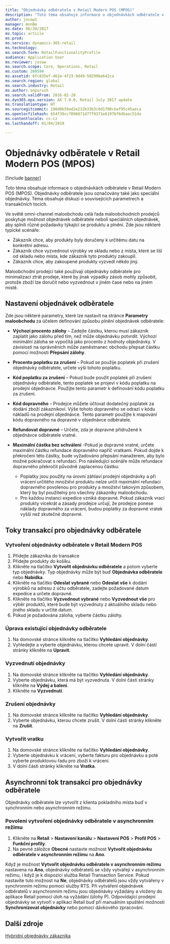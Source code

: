 ```yaml
---
title: "Objednávky odběratele v Retail Modern POS (MPOS)"
description: "Toto téma obsahuje informace o objednávkách odběratele v Retail Modern POS (MPOS). Objednávky odběratele jsou označovány také jako speciální objednávky. Téma obsahuje diskuzi o souvisejících parametrech a transakčních tocích."
author: josaw1
manager: AnnBe
ms.date: 06/20/2017
ms.topic: article
ms.prod: 
ms.service: dynamics-365-retail
ms.technology: 
ms.search.form: RetailFunctionalityProfile
audience: Application User
ms.reviewer: josaw
ms.search.scope: Core, Operations, Retail
ms.custom: 260594
ms.assetid: 6fc835ef-d62e-4f23-9d49-50299be642ca
ms.search.region: global
ms.search.industry: Retail
ms.author: anpurush
ms.search.validFrom: 2016-02-28
ms.dyn365.ops.version: AX 7.0.0, Retail July 2017 update
ms.translationtype: HT
ms.sourcegitcommit: 190d0b59ad2e232b33b3c0d1700cbaf95c45aeca
ms.openlocfilehash: b54f39cc7896871d77f9371e6197bf6dbaac51de
ms.contentlocale: cs-cz
ms.lasthandoff: 01/04/2019

---
```


# <a name="customer-orders-in-retail-modern-pos-mpos"></a>Objednávky odběratele v Retail Modern POS (MPOS)

[!include [banner](includes/banner.md)]

Toto téma obsahuje informace o objednávkách odběratele v Retail Modern POS (MPOS). Objednávky odběratele jsou označovány také jako speciální objednávky. Téma obsahuje diskuzi o souvisejících parametrech a transakčních tocích.

Ve světě omni-channel maloobchodu celá řada maloobchodních prodejců poskytuje možnost objednávek odběratele neboli speciálních objednávek, aby splnili různé požadavky týkající se produktu a plnění. Zde jsou některé typické scénáře:

- Zákazník chce, aby produkty byly doručeny k určitému datu na konkrétní adresu.
- Zákazník chce vyzvednout výrobky ve skladu nebo z místa, které se liší od skladu nebo místa, kde zákazník tyto produkty zakoupil.
- Zákazník chce, aby zakoupené produkty vyzvedl někdo jiný.

Maloobchodní prodejci také používají objednávky odběratele pro minimalizaci ztrát prodeje, které by jinak výpadky zásob mohly způsobit, protože zboží lze doručit nebo vyzvednout v jiném čase nebo na jiném místě.

## <a name="set-up-customer-orders"></a>Nastavení objednávek odběratele

Zde jsou některé parametry, které lze nastavit na stránce **Parametry maloobchodu** za účelem definování způsobu plnění objednávek odběratele:

- **Výchozí procento zálohy** – Zadejte částku, kterou musí zákazník zaplatit jako zálohu před tím, než může objednávku potvrdit. Výchozí minimální záloha se vypočítá jako procento z hodnoty objednávky. V závislosti na oprávněních může zaměstnanec obchodu přepsat částku pomocí možnosti **Přepsání zálohy**.
- **Procento poplatku za zrušení** – Pokud se použije poplatek při zrušení objednávky odběratele, určete výši tohoto poplatku.
- **Kód poplatku za zrušení** – Pokud bude použit poplatek při zrušení objednávky odběratele, tento poplatek se projeví v kódu poplatku na prodejní objednávce. Použijte tento parametr k definování kódu poplatku za zrušení.
- **Kód dopravného** – Prodejce můžete účtovat dodatečný poplatek za dodání zboží zákazníkovi. Výše tohoto dopravného se odrazí v kódu nákladů na prodejní objednávce. Tento parametr použijte k mapování kódu dopravného na dopravné v objednávce odběratele.
- **Refundovat dopravné** – Určete, zda je dopravné přidružené k objednávce odběratele vratné.
- **Maximální částka bez schválení** -Pokud je dopravné vratné, určete maximální částku refundace dopravného napříč vratkami. Pokud dojde k překročení této částky, bude vyžadováno přepsání manažerem, aby bylo možné pokračovat s refundací. Pro následující scénáře může refundace dopravného překročit původně zaplacenou částku:

    - Poplatky jsou použity na úrovni záhlaví prodejní objednávky a při vrácení určitého množství produktu nelze určit maximální refundaci dopravného povolenou pro produkty a množství takovým způsobem, který by byl použitelný pro všechny zákazníky maloobchodu.
    - Pro každou instanci expedice vzniká dopravné. Pokud zákazník vrací produkty vícekrát a zásady prodejce určují, že prodejce ponese náklady dopravného za vrácení, budou poplatky za dopravné vratek vyšší než skutečné dopravné.

## <a name="transaction-flow-for-customer-orders"></a>Toky transakcí pro objednávky odběratele

### <a name="create-a-customer-order-in-retail-modern-pos"></a>Vytvoření objednávky odběratele v Retail Modern POS

1. Přidejte zákazníka do transakce
2. Přidejte produkty do košíku.
3. Klikněte na tlačítko **Vytvořit objednávku odběratele** a potom vyberte typ objednávky. Typ objednávky může být buď **Objednávka odběratele** nebo **Nabídka**.
4. Klikněte na tlačítko **Odeslat vybrané** nebo **Odeslat vše** k dodání výrobků na adresu z účtu odběratele, zadejte požadované datum expedice a určete dopravné.
5. Klikněte na tlačítko **Vyzvednout vybrané** nebo **Vyzvednout vše** pro výběr produktů, které bude být vyzvednuty z aktuálního skladu nebo jiného skladu v určité datum.
6. Pokud je požadována záloha, vyberte částku zálohy.

### <a name="edit-an-existing-customer-order"></a>Úprava existující objednávky odběratele

1. Na domovské stránce klikněte na tlačítko **Vyhledání objednávky**.
2. Vyhledejte a vyberte objednávku, kterou chcete upravit. V dolní části stránky klikněte na **Upravit**.

### <a name="pick-up-an-order"></a>Vyzvednutí objednávky

1. Na domovské stránce klikněte na tlačítko **Vyhledání objednávky**.
2. Vyberte objednávku, která má být vyzvednuta. V dolní části stránky klikněte na **Výdej a balení**.
3. Klikněte na **Vyzvednutí**.

### <a name="cancel-an-order"></a>Zrušení objednávky

1. Na domovské stránce klikněte na tlačítko **Vyhledání objednávky**.
2. Vyberte objednávku, kterou chcete zrušit. V dolní části stránky klikněte na **Zrušit**.

### <a name="create-a-return-order"></a>Vytvořit vratku

1. Na domovské stránce klikněte na tlačítko **Vyhledání objednávky**.
2. Vyberte objednávku k vrácení, vyberte fakturu pro objednávku a poté vyberte produktovou řadu pro zboží k vrácení.
3. V dolní části stránky klikněte na **Vratka**.

## <a name="asynchronous-transaction-flow-for-customer-orders"></a>Asynchronní tok transakcí pro objednávky odběratele

Objednávky odběratele lze vytvořit z klienta pokladního místa buď v synchronním nebo asynchronním režimu.

### <a name="enable-customer-orders-to-be-created-in-asynchronous-mode"></a>Povolení vytvoření objednávky odběratele v asynchronním režimu

1. Klikněte na **Retail** &gt; **Nastavení kanálu** &gt; **Nastavení POS** &gt; **Profil POS** &gt; **Funkční profily**.
2. Na pevné záložce **Obecné** nastavte možnost **Vytvořit objednávku odběratele v asynchronním režimu** na **Ano**.

Když je možnost **Vytvořit objednávku odběratele v asynchronním režimu** nastavena na **Ano**, objednávky odběratelů se vždy vytvářejí v asynchronním režimu, i když je k dispozici služba Retail Transaction Service. Pokud nastavíte tuto možnost na **Ne**, objednávky odběratelů jsou vždy vytvářeny v synchronním režimu pomocí služby RTS. Při vytváření objednávek odběratelů v asynchronním režimu jsou objednávky vyžádány a vloženy do aplikace Retail pomocí úloh na vyžádání (úlohy P). Odpovídající prodejní objednávky se vytvoří v aplikaci Retail buď při manuálním spuštění možnosti **Synchronizovat objednávky** nebo pomocí dávkového zpracování.

## <a name="additional-resources"></a>Další zdroje

[Hybridní objednávky zákazníka](hybrid-customer-orders.md)

